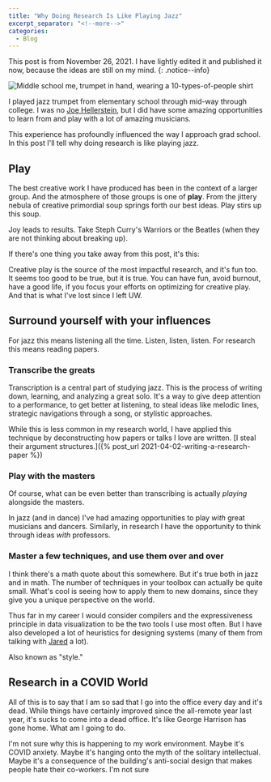 ```yaml
---
title: "Why Doing Research Is Like Playing Jazz"
excerpt_separator: "<!--more-->"
categories:
  - Blog
---
```


This post is from November 26, 2021. I have lightly edited it and published it now, because the ideas are still on my mind.
{: .notice--info}

![Middle school me, trumpet in hand, wearing a 10-types-of-people shirt](../../assets/images/jmp-trumpet.jpg)

I played jazz trumpet from elementary school through mid-way through college. I was no [Joe
Hellerstein](https://dsf.berkeley.edu/jmh/music/music.html), but I did have some amazing
opportunities to learn from and play with a lot of amazing musicians.

This experience has profoundly influenced the way I approach grad school. In this post I'll tell why
doing research is like playing jazz.

<!--more-->

## Play

The best creative work I have produced has been in the context of a larger group. And the atmosphere
of those groups is one of **play**. From the jittery nebula of creative primordial soup springs
forth our best ideas. Play stirs up this soup.

Joy leads to results. Take Steph Curry's Warriors or the Beatles (when they are not thinking about
breaking up).

If there's one thing you take away from this post, it's this:

Creative play is the source of the most impactful research, and it's fun too. It seems too good to
be true, but it is true. You can have fun, avoid burnout, have a good life, if you focus your
efforts on optimizing for creative play. And that is what I've lost since I left UW.

<!-- ### Find ways to complement your collaborators


### Riff off others -->

## Surround yourself with your influences

For jazz this means listening all the time. Listen, listen, listen. For research this means reading
papers.

### Transcribe the greats

Transcription is a central part of studying jazz. This is the process of writing down, learning, and
analyzing a great solo. It's a way to give deep attention to a performance, to get better at
listening, to steal ideas like melodic lines, strategic navigations through a song, or stylistic
approaches.

While this is less common in my research world, I have applied this technique by deconstructing how
papers or talks I love are written.
[I steal their argument structures.]({% post_url 2021-04-02-writing-a-research-paper %})

### Play with the masters

Of course, what can be even better than transcribing is actually _playing_ alongside the masters.

In jazz (and in dance) I've had amazing opportunities to play _with_ great musicians and dancers.
Similarly, in research I have the opportunity to think through ideas _with_ professors.

### Master a few techniques, and use them over and over

I think there's a math quote about this somewhere. But it's true both in jazz and in math. The
number of techniques in your toolbox can actually be quite small. What's cool is seeing how to apply
them to new domains, since they give you a unique perspective on the world.

Thus far in my career I would consider compilers and the expressiveness principle in data
visualization to be the two tools I use most often. But I have also developed a lot of heuristics
for designing systems (many of them from talking with [Jared](https://twitter.com/roeschinc) a lot).

Also known as "style."

## Research in a COVID World

All of this is to say that I am so sad that I go into the office every day and it's dead. While
things have certainly improved since the all-remote year last year, it's sucks to come into a dead
office. It's like George Harrison has gone home. What am I going to do.

I'm not sure why this is happening to my work environment. Maybe it's COVID anxiety. Maybe it's
hanging onto the myth of the solitary intellectual. Maybe it's a consequence of the building's
anti-social design that makes people hate their co-workers. I'm not sure

<!-- - communication
- Play
- Surround yourself by influences
- Play with the masters
- Master a few techniques and use them over and over
- Specialize and synergize with others
- Riffing off others

Having fun with friends leads to results

My own struggles are like those that broke up the Beatles. Tension between working with a group and expressing your own ideas -->
